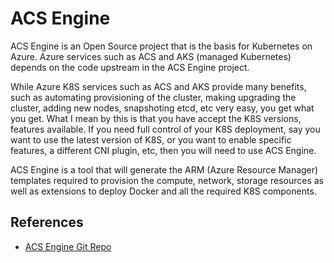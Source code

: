 # ACS Engine #

ACS Engine is an Open Source project that is the basis for Kubernetes on Azure.  Azure services such as ACS and AKS (managed Kubernetes) depends on the code upstream in the ACS Engine project.

While Azure K8S services such as ACS and AKS provide many benefits, such as automating provisioning of the cluster, making upgrading the cluster, adding new nodes, snapshoting etcd, etc very easy, you get what you get.  What I mean by this is that you have accept the K8S versions, features available.  If you need full control of your K8S deployment, say you want to use the latest version of K8S, or you want to enable specific features, a different CNI plugin, etc, then you will need to use ACS Engine.

ACS Engine is a tool that will generate the ARM (Azure Resource Manager) templates required to provision the compute, network, storage resources as well as extensions to deploy Docker and all the required K8S components.

## References ##

* [ACS Engine Git Repo](https://github.com/Azure/acs-engine)